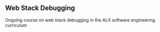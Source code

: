 Web Stack Debugging
----------------------------------------------------------------------------------
Ongoing course on web stack debugging in the ALX software engineering curriculum
